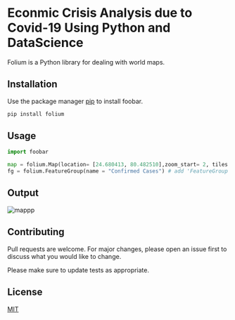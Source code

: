 # Econmic Crisis Analysis due to Covid-19 Using Python and DataScience

Folium is a Python library for dealing with world maps.

## Installation

Use the package manager [pip](https://pip.pypa.io/en/stable/) to install foobar.

```bash
pip install folium
```

## Usage

```python
import foobar

map = folium.Map(location= [24.680413, 80.482510],zoom_start= 2, tiles = "CartoDB dark_matter") # returns 'map with loctions'
fg = folium.FeatureGroup(name = "Confirmed Cases") # add 'FeatureGroup'

```


## Output

![mappp](https://user-images.githubusercontent.com/16940235/84679876-abeffe80-af53-11ea-9f7f-ba05f9b6f43a.PNG)



## Contributing
Pull requests are welcome. For major changes, please open an issue first to discuss what you would like to change.

Please make sure to update tests as appropriate.

## License
[MIT](https://github.com/Shohanurcsevu/Web-Map-in-Python/blob/master/LICENCE)

